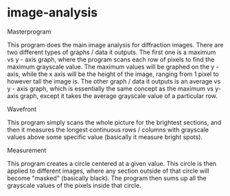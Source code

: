 # image-analysis
Masterprogram

This program does the main image analysis for diffraction images. There are two different types of graphs / data it outputs. The first one is a maximum vs y - axis graph, where the program scans each row of pixels to find the maximum grayscale value. The maximum values will be graphed on the y -axis, while the x axis will be the height of the image, ranging from 1 pixel to however tall the image is. The other graph / data it outputs is an average vs y - axis graph, which is essentially the same concept as the maximum vs y-axis graph, except it takes the average grayscale value of a particular row. 

Wavefront

This program simply scans the whole picture for the brightest sections, and then it measures the longest continuous rows / columns with grayscale values above some specific value (basically it measure bright spots). 

Measurement

This program creates a circle centered at a given value. This circle is then applied to different images, where any section outside of that circle will become "masked" (basically black). The program then sums up all the grayscale values of the pixels inside that circle.
